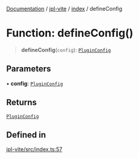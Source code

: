 [Documentation](../../../packages.md) / [jpl-vite](../../index.md) / [index](../index.md) / defineConfig

# Function: defineConfig()

> **defineConfig**(`config`): [`PluginConfig`](../interfaces/PluginConfig.md)

## Parameters

• **config**: [`PluginConfig`](../interfaces/PluginConfig.md)

## Returns

[`PluginConfig`](../interfaces/PluginConfig.md)

## Defined in

[jpl-vite/src/index.ts:57](https://github.com/rxliuli/joplin-utils/blob/a3a4c55f9104da0aa8b36da1259d082b810b3d68/packages/jpl-vite/src/index.ts#L57)
